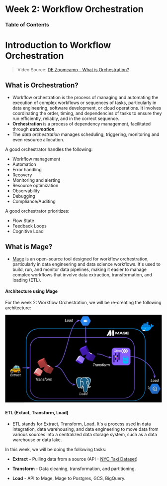 # Week 2: Workflow Orchestration

### Table of Contents



# Introduction to Workflow Orchestration
> Video Source: [DE Zoomcamp - What is Orchestration?](https://www.youtube.com/watch?v=Li8-MWHhTbo&list=PL3MmuxUbc_hJed7dXYoJw8DoCuVHhGEQb&index=18)


## What is Orchestration?
- Workflow orchestration is the process of managing and automating the execution of complex workflows or sequences of tasks, particularly in data engineering, software development, or cloud operations. It involves coordinating the order, timing, and dependencies of tasks to ensure they run efficiently, reliably, and in the correct sequence.
- **Orchestration** is a process of dependency management, facilitated through ***automation***.
- The *data orchestration* manages scheduling, triggering, monitoring and even resource allocation.

A good orchestrator handles the following:
- Workflow management
- Automation
- Error handling
- Recovery
- Monitoring and alerting
- Resource optimization
- Observability
- Debugging
- Compliance/Auditing

A good orchestrator prioritizes:
- Flow State
- Feedback Loops
- Cognitive Load

## What is Mage?
- [Mage](https://docs.mage.ai/introduction/overview) is an open-source tool designed for workflow orchestration, particularly in data engineering and data science workflows. It's used to build, run, and monitor data pipelines, making it easier to manage complex workflows that involve data extraction, transformation, and loading (ETL).

#### Architecture using Mage
For the week 2: Workflow Orchestration, we will be re-creating the following architecture:

![Mage Architecture](https://github.com/dani-gallego/data-engg-zoomcamp/blob/main/notes/images/mage%20-%20architecture.png)

#### ETL (Extact, Transform, Load)
- ETL stands for Extract, Transform, Load. It's a process used in data integration, data warehousing, and data engineering to move data from various sources into a centralized data storage system, such as a data warehouse or data lake.

In this week, we will be doing the following tasks:

- **Extract** - Pulling data from a source (API - <u> NYC Taxi Dataset</u>)

- **Transform** - Data cleaning, transformation, and partitioning.

- **Load** - API to Mage, Mage to Postgres, GCS, BigQuery.


